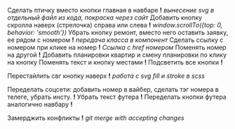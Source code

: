 Сделать птичку вместо кнопки главная в навбаре **!** *вынесение svg в отдельный файл из кода, покраска через сайт*
Добавить кнопку скролла наверх (стрелочка) справа или слева **!** *window.scrollTo({top: 0, behavior: 'smooth'})*
Убрать кнопку ремонт, вместо него оставить заявку, ее рядом с номером **!** *передача класса в компонент*
Сделать ссылку с номером при клике на номер **!** *Ссылка с href номером*
Поменять номер на другой **!**
Добавить планировки квартир и смену планировки по клику на кнопку
Поменять текст и кнопку местами **!**
Подсветить все кнопки **!**

Перестайлить свг кнопку наверх **!** *работа с svg fill и stroke в scss*


Переделать соцсети: добавить номер в вайбер, сделать тэг номера в телеге, убрать инсту. **!**
Убрать текст футера **!**
Переделать кнопки футера аналогично навбару **!**

Замерджить конфликты **!** *git merge <branch> with accepting changes*